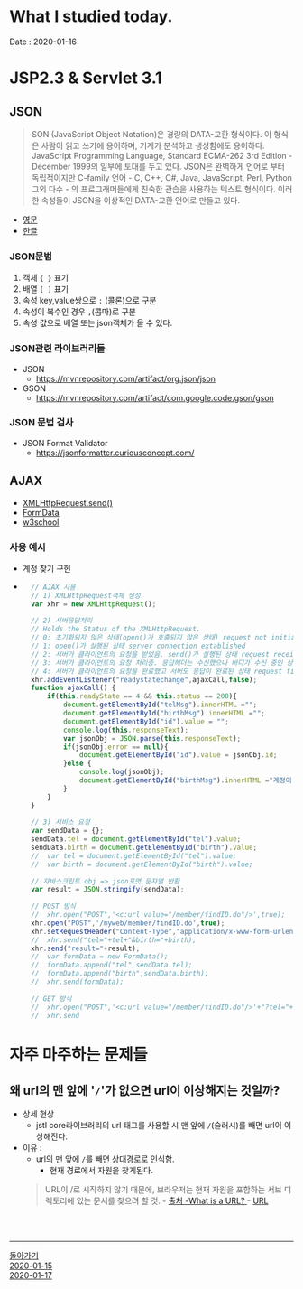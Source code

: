# What I studied today.
Date : 2020-01-16

# JSP2.3 & Servlet 3.1

## JSON
> SON (JavaScript Object Notation)은 경량의 DATA-교환 형식이다. 이 형식은 사람이 읽고 쓰기에 용이하며, 기계가 분석하고 생성함에도 용이하다. JavaScript Programming Language, Standard ECMA-262 3rd Edition - December 1999의 일부에 토대를 두고 있다. JSON은 완벽하게 언어로 부터 독립적이지만 C-family 언어 - C, C++, C#, Java, JavaScript, Perl, Python 그외 다수 - 의 프로그래머들에게 친숙한 관습을 사용하는 텍스트 형식이다. 이러한 속성들이 JSON을 이상적인 DATA-교환 언어로 만들고 있다.
- [영문](https://www.json.org/json-en.html)
- [한글](https://www.json.org/json-ko.html)
### JSON문법
1. 객체 `{ }` 표기
2. 배열 `[ ]` 표기
3. 속성 key,value쌍으로 `:` (콜론)으로 구분
4. 속성이 복수인 경우 `,`(콤마)로 구분
5. 속성 값으로 배열 또는 json객체가 올 수 있다.
### JSON관련 라이브러리들
- JSON
    - https://mvnrepository.com/artifact/org.json/json
- GSON
    - https://mvnrepository.com/artifact/com.google.code.gson/gson
### JSON 문법 검사
- JSON Format Validator 
    - https://jsonformatter.curiousconcept.com/
## AJAX
- [XMLHttpRequest.send()](https://developer.mozilla.org/en-US/docs/Web/API/XMLHttpRequest/send)
- [FormData](https://developer.mozilla.org/ko/docs/Web/API/FormData)
- [w3school](https://www.w3schools.com/js/js_ajax_intro.asp)
### 사용 예시
- 계정 찾기 구현
- ```JAVASCRIPT
    // AJAX 사용
    // 1) XMLHttpRequest객체 생성
    var xhr = new XMLHttpRequest();
    
    // 2) 서버응답처리
    // Holds the Status of the XMLHttpRequest.
    // 0: 초기화되지 않은 상태(open()가 호출되지 않은 상태) request not initialized
    // 1: open()가 실행된 상태 server connection extablished
    // 2: 서버가 클라이언트의 요청을 받았음. send()가 실행된 상태 request received
    // 3: 서버가 클라이언트의 요청 처리중. 응답헤더는 수신했으나 바디가 수신 중인 상태 processing request
    // 4: 서버가 클라이언트의 요청을 완료했고 서버도 응답이 완료된 상태 request finished and response
    xhr.addEventListener("readystatechange",ajaxCall,false);
    function ajaxCall() {
        if(this.readyState == 4 && this.status == 200){
            document.getElementById("telMsg").innerHTML ="";
            document.getElementById("birthMsg").innerHTML ="";						
            document.getElementById("id").value = "";
            console.log(this.responseText);
            var jsonObj = JSON.parse(this.responseText);
            if(jsonObj.error == null){
                document.getElementById("id").value = jsonObj.id;	
            }else {						
                console.log(jsonObj);
                document.getElementById("birthMsg").innerHTML ="계정이 엄서영"; 
            }
        }
    }
    
    // 3) 서비스 요청
    var sendData = {};
    sendData.tel = document.getElementById("tel").value;
    sendData.birth = document.getElementById("birth").value;
    //	var tel = document.getElementById("tel").value;
    //	var birth = document.getElementById("birth").value;
    
    // 자바스크립트 obj => json포맷 문자열 반환
    var result = JSON.stringify(sendData);
    
    // POST 방식
    //	xhr.open("POST",'<c:url value="/member/findID.do"/>',true);	
    xhr.open("POST",'/myweb/member/findID.do',true);	
    xhr.setRequestHeader("Content-Type","application/x-www-form-urlencoded")
    //	xhr.send("tel="+tel+"&birth="+birth);
    xhr.send("result="+result);
    //	var formData = new FormData();
    //	formData.append("tel",sendData.tel);
    //	formData.append("birth",sendData.birth);
    //	xhr.send(formData);
    
    // GET 방식
    //	xhr.open("POST",'<c:url value="/member/findID.do"/>'+"?tel="+tel+"&birth="+birth,true);
    //	xhr.send
    ```


# 자주 마주하는 문제들
## 왜 url의 맨 앞에 '`/`'가 없으면 url이 이상해지는 것일까?
- 상세 현상
    - jstl core라이브러리의 url 태그를 사용할 시 맨 앞에 `/`(슬러시)를 빼면 url이 이상해진다.
- 이유 :
    - url의 맨 앞에 `/`를 빼면 상대경로로 인식함.
        - 현재 경로에서 자원을 찾게된다.
    > URL이 /로 시작하지 않기 때문에, 브라우저는 현재 자원을 포함하는 서브 디렉토리에 있는 문서를 찾으려 할 것.
        - [출처 -What is a URL? ](https://developer.mozilla.org/ko/docs/Learn/Common_questions/What_is_a_URL)
        - [URL](https://developer.mozilla.org/ko/docs/Web/API/URL)


<br><br><hr>
[돌아가기](../README.md)  
[2020-01-15](whatIStudied_200115.md)  
[2020-01-17](whatIStudied_200117.md)  


